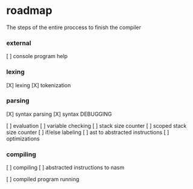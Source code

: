# roadmap

The steps of the entire proccess to finish the compiler

### external
[ ] console program help

### lexing
[X] lexing
    [X] tokenization

### parsing
[X] syntax parsing
    [X] syntax DEBUGGING

[ ] evaluation
    [ ] variable checking
    [ ] stack size counter
    [ ] scoped stack size counter
    [ ] if/else labeling
    [ ] ast to abstracted instructions
    [ ] optimizations

### compiling
[ ] compiling
    [ ] abstracted instructions to nasm

[ ] compiled program running